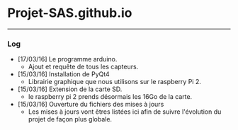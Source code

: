 # Projet-SAS.github.io
____

### Log

* [17/03/16] Le programme arduino.
	* Ajout et requête de tous les capteurs.
* [15/03/16] Installation de PyQt4
	* Librairie graphique que nous utilisons sur le raspberry Pi 2.
* [15/03/16] Extension de la carte SD.
	* le raspberry pi 2 prends désormais les 16Go de la carte.
* [15/03/16] Ouverture du fichiers des mises à jours
	* Les mises à jours vont êtres listées ici afin de suivre l'évolution du projet de façon plus globale.
